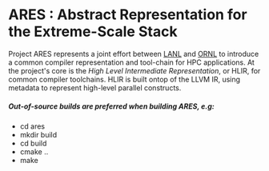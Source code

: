 ARES : Abstract Representation for the Extreme-Scale Stack
==========================================================

Project ARES represents a joint effort between [LANL](https://www.lanl.gov/) and
[ORNL](https://www.lanl.gov/) to introduce a common compiler representation and
tool-chain for HPC applications. At the project's core is the *High Level
Intermediate Representation*, or HLIR, for common compiler toolchains. HLIR is
built ontop of the LLVM IR, using metadata to represent high-level parallel
constructs.

##### Out-of-source builds are preferred when building ARES, e.g: #####

  * cd ares
  * mkdir build
  * cd build
  * cmake ..
  * make
